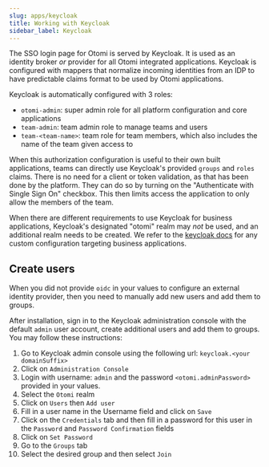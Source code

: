 ```yaml
---
slug: apps/keycloak
title: Working with Keycloak
sidebar_label: Keycloak
---
```


The SSO login page for Otomi is served by Keycloak. It is used as an identity broker _or_ provider for all Otomi integrated applications. Keycloak is configured with mappers that normalize incoming identities from an IDP to have predictable claims format to be used by Otomi applications.

Keycloak is automatically configured with 3 roles:

- `otomi-admin`: super admin role for all platform configuration and core applications
- `team-admin`: team admin role to manage teams and users
- `team-<team-name>`: team role for team members, which also includes the name of the team given access to

When this authorization configuration is useful to their own built applications, teams can directly use Keycloak's provided `groups` and `roles` claims. There is no need for a client or token validation, as that has been done by the platform. They can do so by turning on the  "Authenticate with Single Sign On" checkbox. This then limits access the application to only allow the members of the team. 

When there are different requirements to use Keycloak for business applications, Keycloak's designated "otomi" realm may _not_ be used, and an additional realm needs to be created. We refer to the [keycloak docs](https://www.keycloak.org/docs/latest/server_admin/index.html) for any custom configuration targeting business applications. 

## Create users

When you did not provide `oidc` in your values to configure an external identity provider, then you need to manually add new users and add them to groups.

After installation, sign in to the Keycloak administration console with the default `admin` user account, create additional users and add them to groups. You may follow these instructions:

1. Go to Keycloak admin console using the following url: `keycloak.<your domainSuffix>`
2. Click on `Administration Console`
3. Login with username: `admin` and the password `<otomi.adminPassword>` provided in your values.
4. Select the `Otomi` realm
5. Click on `Users` then `Add user` 
6. Fill in a user name in the Username field and click on `Save`
7. Click on the `Credentials` tab and then fill in a password for this user in the `Password` and `Password Confirmation` fields
8. Click on `Set Password` 
9. Go to the `Groups` tab 
10. Select the desired group and then select `Join`
